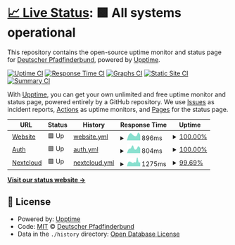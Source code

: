 # [📈 Live Status](https://deutscher-pfadfinderbund.github.io/status): <!--live status--> **🟩 All systems operational**

This repository contains the open-source uptime monitor and status page for [Deutscher Pfadfinderbund](https://deutscher-pfadfinderbund.de/), powered by [Upptime](https://github.com/upptime/upptime).

[![Uptime CI](https://github.com/deutscher-pfadfinderbund/status/workflows/Uptime%20CI/badge.svg)](https://github.com/deutscher-pfadfinderbund/status/actions?query=workflow%3A%22Uptime+CI%22)
[![Response Time CI](https://github.com/deutscher-pfadfinderbund/status/workflows/Response%20Time%20CI/badge.svg)](https://github.com/deutscher-pfadfinderbund/status/actions?query=workflow%3A%22Response+Time+CI%22)
[![Graphs CI](https://github.com/deutscher-pfadfinderbund/status/workflows/Graphs%20CI/badge.svg)](https://github.com/deutscher-pfadfinderbund/status/actions?query=workflow%3A%22Graphs+CI%22)
[![Static Site CI](https://github.com/deutscher-pfadfinderbund/status/workflows/Static%20Site%20CI/badge.svg)](https://github.com/deutscher-pfadfinderbund/status/actions?query=workflow%3A%22Static+Site+CI%22)
[![Summary CI](https://github.com/deutscher-pfadfinderbund/status/workflows/Summary%20CI/badge.svg)](https://github.com/deutscher-pfadfinderbund/status/actions?query=workflow%3A%22Summary+CI%22)

With [Upptime](https://upptime.js.org), you can get your own unlimited and free uptime monitor and status page, powered entirely by a GitHub repository. We use [Issues](https://github.com/deutscher-pfadfinderbund/status/issues) as incident reports, [Actions](https://github.com/deutscher-pfadfinderbund/status/actions) as uptime monitors, and [Pages](https://deutscher-pfadfinderbund.github.io/status) for the status page.

<!--start: status pages-->
<!-- This summary is generated by Upptime (https://github.com/upptime/upptime) -->
<!-- Do not edit this manually, your changes will be overwritten -->
<!-- prettier-ignore -->
| URL | Status | History | Response Time | Uptime |
| --- | ------ | ------- | ------------- | ------ |
| <img alt="" src="https://favicons.githubusercontent.com/deutscher-pfadfinderbund.de" height="13"> [Website](https://deutscher-pfadfinderbund.de) | 🟩 Up | [website.yml](https://github.com/deutscher-pfadfinderbund/status/commits/HEAD/history/website.yml) | <details><summary><img alt="Response time graph" src="./graphs/website/response-time-week.png" height="20"> 896ms</summary><br><a href="https://deutscher-pfadfinderbund.github.io/status/history/website"><img alt="Response time 973" src="https://img.shields.io/endpoint?url=https%3A%2F%2Fraw.githubusercontent.com%2Fdeutscher-pfadfinderbund%2Fstatus%2FHEAD%2Fapi%2Fwebsite%2Fresponse-time.json"></a><br><a href="https://deutscher-pfadfinderbund.github.io/status/history/website"><img alt="24-hour response time 859" src="https://img.shields.io/endpoint?url=https%3A%2F%2Fraw.githubusercontent.com%2Fdeutscher-pfadfinderbund%2Fstatus%2FHEAD%2Fapi%2Fwebsite%2Fresponse-time-day.json"></a><br><a href="https://deutscher-pfadfinderbund.github.io/status/history/website"><img alt="7-day response time 896" src="https://img.shields.io/endpoint?url=https%3A%2F%2Fraw.githubusercontent.com%2Fdeutscher-pfadfinderbund%2Fstatus%2FHEAD%2Fapi%2Fwebsite%2Fresponse-time-week.json"></a><br><a href="https://deutscher-pfadfinderbund.github.io/status/history/website"><img alt="30-day response time 960" src="https://img.shields.io/endpoint?url=https%3A%2F%2Fraw.githubusercontent.com%2Fdeutscher-pfadfinderbund%2Fstatus%2FHEAD%2Fapi%2Fwebsite%2Fresponse-time-month.json"></a><br><a href="https://deutscher-pfadfinderbund.github.io/status/history/website"><img alt="1-year response time 973" src="https://img.shields.io/endpoint?url=https%3A%2F%2Fraw.githubusercontent.com%2Fdeutscher-pfadfinderbund%2Fstatus%2FHEAD%2Fapi%2Fwebsite%2Fresponse-time-year.json"></a></details> | <details><summary><a href="https://deutscher-pfadfinderbund.github.io/status/history/website">100.00%</a></summary><a href="https://deutscher-pfadfinderbund.github.io/status/history/website"><img alt="All-time uptime 100.00%" src="https://img.shields.io/endpoint?url=https%3A%2F%2Fraw.githubusercontent.com%2Fdeutscher-pfadfinderbund%2Fstatus%2FHEAD%2Fapi%2Fwebsite%2Fuptime.json"></a><br><a href="https://deutscher-pfadfinderbund.github.io/status/history/website"><img alt="24-hour uptime 100.00%" src="https://img.shields.io/endpoint?url=https%3A%2F%2Fraw.githubusercontent.com%2Fdeutscher-pfadfinderbund%2Fstatus%2FHEAD%2Fapi%2Fwebsite%2Fuptime-day.json"></a><br><a href="https://deutscher-pfadfinderbund.github.io/status/history/website"><img alt="7-day uptime 100.00%" src="https://img.shields.io/endpoint?url=https%3A%2F%2Fraw.githubusercontent.com%2Fdeutscher-pfadfinderbund%2Fstatus%2FHEAD%2Fapi%2Fwebsite%2Fuptime-week.json"></a><br><a href="https://deutscher-pfadfinderbund.github.io/status/history/website"><img alt="30-day uptime 100.00%" src="https://img.shields.io/endpoint?url=https%3A%2F%2Fraw.githubusercontent.com%2Fdeutscher-pfadfinderbund%2Fstatus%2FHEAD%2Fapi%2Fwebsite%2Fuptime-month.json"></a><br><a href="https://deutscher-pfadfinderbund.github.io/status/history/website"><img alt="1-year uptime 100.00%" src="https://img.shields.io/endpoint?url=https%3A%2F%2Fraw.githubusercontent.com%2Fdeutscher-pfadfinderbund%2Fstatus%2FHEAD%2Fapi%2Fwebsite%2Fuptime-year.json"></a></details>
| <img alt="" src="https://favicons.githubusercontent.com/auth.deutscher-pfadfinderbund.de" height="13"> [Auth](https://auth.deutscher-pfadfinderbund.de) | 🟩 Up | [auth.yml](https://github.com/deutscher-pfadfinderbund/status/commits/HEAD/history/auth.yml) | <details><summary><img alt="Response time graph" src="./graphs/auth/response-time-week.png" height="20"> 804ms</summary><br><a href="https://deutscher-pfadfinderbund.github.io/status/history/auth"><img alt="Response time 853" src="https://img.shields.io/endpoint?url=https%3A%2F%2Fraw.githubusercontent.com%2Fdeutscher-pfadfinderbund%2Fstatus%2FHEAD%2Fapi%2Fauth%2Fresponse-time.json"></a><br><a href="https://deutscher-pfadfinderbund.github.io/status/history/auth"><img alt="24-hour response time 781" src="https://img.shields.io/endpoint?url=https%3A%2F%2Fraw.githubusercontent.com%2Fdeutscher-pfadfinderbund%2Fstatus%2FHEAD%2Fapi%2Fauth%2Fresponse-time-day.json"></a><br><a href="https://deutscher-pfadfinderbund.github.io/status/history/auth"><img alt="7-day response time 804" src="https://img.shields.io/endpoint?url=https%3A%2F%2Fraw.githubusercontent.com%2Fdeutscher-pfadfinderbund%2Fstatus%2FHEAD%2Fapi%2Fauth%2Fresponse-time-week.json"></a><br><a href="https://deutscher-pfadfinderbund.github.io/status/history/auth"><img alt="30-day response time 891" src="https://img.shields.io/endpoint?url=https%3A%2F%2Fraw.githubusercontent.com%2Fdeutscher-pfadfinderbund%2Fstatus%2FHEAD%2Fapi%2Fauth%2Fresponse-time-month.json"></a><br><a href="https://deutscher-pfadfinderbund.github.io/status/history/auth"><img alt="1-year response time 853" src="https://img.shields.io/endpoint?url=https%3A%2F%2Fraw.githubusercontent.com%2Fdeutscher-pfadfinderbund%2Fstatus%2FHEAD%2Fapi%2Fauth%2Fresponse-time-year.json"></a></details> | <details><summary><a href="https://deutscher-pfadfinderbund.github.io/status/history/auth">100.00%</a></summary><a href="https://deutscher-pfadfinderbund.github.io/status/history/auth"><img alt="All-time uptime 99.65%" src="https://img.shields.io/endpoint?url=https%3A%2F%2Fraw.githubusercontent.com%2Fdeutscher-pfadfinderbund%2Fstatus%2FHEAD%2Fapi%2Fauth%2Fuptime.json"></a><br><a href="https://deutscher-pfadfinderbund.github.io/status/history/auth"><img alt="24-hour uptime 100.00%" src="https://img.shields.io/endpoint?url=https%3A%2F%2Fraw.githubusercontent.com%2Fdeutscher-pfadfinderbund%2Fstatus%2FHEAD%2Fapi%2Fauth%2Fuptime-day.json"></a><br><a href="https://deutscher-pfadfinderbund.github.io/status/history/auth"><img alt="7-day uptime 100.00%" src="https://img.shields.io/endpoint?url=https%3A%2F%2Fraw.githubusercontent.com%2Fdeutscher-pfadfinderbund%2Fstatus%2FHEAD%2Fapi%2Fauth%2Fuptime-week.json"></a><br><a href="https://deutscher-pfadfinderbund.github.io/status/history/auth"><img alt="30-day uptime 100.00%" src="https://img.shields.io/endpoint?url=https%3A%2F%2Fraw.githubusercontent.com%2Fdeutscher-pfadfinderbund%2Fstatus%2FHEAD%2Fapi%2Fauth%2Fuptime-month.json"></a><br><a href="https://deutscher-pfadfinderbund.github.io/status/history/auth"><img alt="1-year uptime 99.65%" src="https://img.shields.io/endpoint?url=https%3A%2F%2Fraw.githubusercontent.com%2Fdeutscher-pfadfinderbund%2Fstatus%2FHEAD%2Fapi%2Fauth%2Fuptime-year.json"></a></details>
| <img alt="" src="https://favicons.githubusercontent.com/cloud.deutscher-pfadfinderbund.de" height="13"> [Nextcloud](https://cloud.deutscher-pfadfinderbund.de) | 🟩 Up | [nextcloud.yml](https://github.com/deutscher-pfadfinderbund/status/commits/HEAD/history/nextcloud.yml) | <details><summary><img alt="Response time graph" src="./graphs/nextcloud/response-time-week.png" height="20"> 1275ms</summary><br><a href="https://deutscher-pfadfinderbund.github.io/status/history/nextcloud"><img alt="Response time 1478" src="https://img.shields.io/endpoint?url=https%3A%2F%2Fraw.githubusercontent.com%2Fdeutscher-pfadfinderbund%2Fstatus%2FHEAD%2Fapi%2Fnextcloud%2Fresponse-time.json"></a><br><a href="https://deutscher-pfadfinderbund.github.io/status/history/nextcloud"><img alt="24-hour response time 1556" src="https://img.shields.io/endpoint?url=https%3A%2F%2Fraw.githubusercontent.com%2Fdeutscher-pfadfinderbund%2Fstatus%2FHEAD%2Fapi%2Fnextcloud%2Fresponse-time-day.json"></a><br><a href="https://deutscher-pfadfinderbund.github.io/status/history/nextcloud"><img alt="7-day response time 1275" src="https://img.shields.io/endpoint?url=https%3A%2F%2Fraw.githubusercontent.com%2Fdeutscher-pfadfinderbund%2Fstatus%2FHEAD%2Fapi%2Fnextcloud%2Fresponse-time-week.json"></a><br><a href="https://deutscher-pfadfinderbund.github.io/status/history/nextcloud"><img alt="30-day response time 1557" src="https://img.shields.io/endpoint?url=https%3A%2F%2Fraw.githubusercontent.com%2Fdeutscher-pfadfinderbund%2Fstatus%2FHEAD%2Fapi%2Fnextcloud%2Fresponse-time-month.json"></a><br><a href="https://deutscher-pfadfinderbund.github.io/status/history/nextcloud"><img alt="1-year response time 1478" src="https://img.shields.io/endpoint?url=https%3A%2F%2Fraw.githubusercontent.com%2Fdeutscher-pfadfinderbund%2Fstatus%2FHEAD%2Fapi%2Fnextcloud%2Fresponse-time-year.json"></a></details> | <details><summary><a href="https://deutscher-pfadfinderbund.github.io/status/history/nextcloud">99.69%</a></summary><a href="https://deutscher-pfadfinderbund.github.io/status/history/nextcloud"><img alt="All-time uptime 99.96%" src="https://img.shields.io/endpoint?url=https%3A%2F%2Fraw.githubusercontent.com%2Fdeutscher-pfadfinderbund%2Fstatus%2FHEAD%2Fapi%2Fnextcloud%2Fuptime.json"></a><br><a href="https://deutscher-pfadfinderbund.github.io/status/history/nextcloud"><img alt="24-hour uptime 97.86%" src="https://img.shields.io/endpoint?url=https%3A%2F%2Fraw.githubusercontent.com%2Fdeutscher-pfadfinderbund%2Fstatus%2FHEAD%2Fapi%2Fnextcloud%2Fuptime-day.json"></a><br><a href="https://deutscher-pfadfinderbund.github.io/status/history/nextcloud"><img alt="7-day uptime 99.69%" src="https://img.shields.io/endpoint?url=https%3A%2F%2Fraw.githubusercontent.com%2Fdeutscher-pfadfinderbund%2Fstatus%2FHEAD%2Fapi%2Fnextcloud%2Fuptime-week.json"></a><br><a href="https://deutscher-pfadfinderbund.github.io/status/history/nextcloud"><img alt="30-day uptime 99.93%" src="https://img.shields.io/endpoint?url=https%3A%2F%2Fraw.githubusercontent.com%2Fdeutscher-pfadfinderbund%2Fstatus%2FHEAD%2Fapi%2Fnextcloud%2Fuptime-month.json"></a><br><a href="https://deutscher-pfadfinderbund.github.io/status/history/nextcloud"><img alt="1-year uptime 99.96%" src="https://img.shields.io/endpoint?url=https%3A%2F%2Fraw.githubusercontent.com%2Fdeutscher-pfadfinderbund%2Fstatus%2FHEAD%2Fapi%2Fnextcloud%2Fuptime-year.json"></a></details>

<!--end: status pages-->

[**Visit our status website →**](https://deutscher-pfadfinderbund.github.io/status)

## 📄 License

- Powered by: [Upptime](https://github.com/upptime/upptime)
- Code: [MIT](./LICENSE) © [Deutscher Pfadfinderbund](https://deutscher-pfadfinderbund.de/)
- Data in the `./history` directory: [Open Database License](https://opendatacommons.org/licenses/odbl/1-0/)
